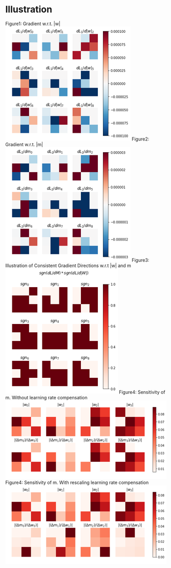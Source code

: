 # Illustration
Figure1: Gradient w.r.t. |w|
![alt text](https://github.com/ijairebutt/ijairebutt/blob/master/g1.png)
Figure2: Gradient w.r.t. |m|
![alt text](https://github.com/ijairebutt/ijairebutt/blob/master/g2.png)
Figure3:  Illustration of Consistent Gradient Directions w.r.t |w| and m
![alt text](https://github.com/ijairebutt/ijairebutt/blob/master/sign.png)
Figure4:  Sensitivity of m. Without learning rate compensation
![alt text](https://github.com/ijairebutt/ijairebutt/blob/master/v_ab_no_comp.png)
Figure4:  Sensitivity of m. With rescaling learning rate compensation
![alt text](https://github.com/ijairebutt/ijairebutt/blob/master/v_ab_comp_scale.png)
